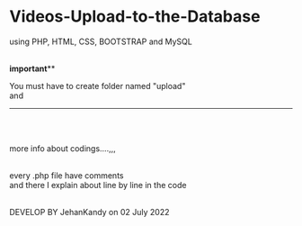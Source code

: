 # Videos-Upload-to-the-Database
using PHP, HTML, CSS, BOOTSTRAP and MySQL
<br><br>

****important******<br>

You must have to create folder named "upload"
<br>and 



******************
<br><br>

more info about codings....,,,
<br><br>

every .php file have comments<br>
and there I explain about line by line in the code




<br>
DEVELOP BY JehanKandy on 02 July 2022

